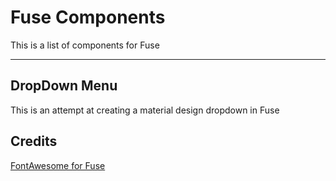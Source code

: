 # Fuse Components
This is a list of components for Fuse
***
## DropDown Menu
This is an attempt at creating a material design dropdown in Fuse

## Credits
[FontAwesome for Fuse](https://github.com/danmademe/fuse-fontawesome)
